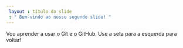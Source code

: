 ```yaml
---
 layout : título do slide
 : " Bem-vindo ao nosso segundo slide! "
---
```

Vou aprender a usar o Git e o GitHub.
Use a seta para a esquerda para voltar!
